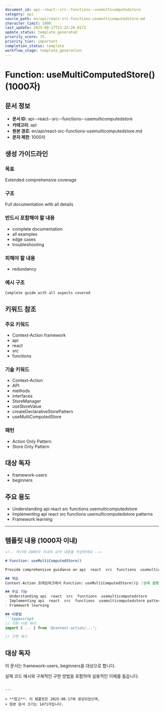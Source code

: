 ```yaml
---
document_id: api--react--src--functions--usemulticomputedstore
category: api
source_path: en/api/react-src-functions-usemulticomputedstore.md
character_limit: 1000
last_update: 2025-08-17T21:25:26.017Z
update_status: template_generated
priority_score: 75
priority_tier: important
completion_status: template
workflow_stage: template_generation
---
```


# Function: useMultiComputedStore() (1000자)

## 문서 정보
- **문서 ID**: api--react--src--functions--usemulticomputedstore
- **카테고리**: api
- **원본 경로**: en/api/react-src-functions-usemulticomputedstore.md
- **문자 제한**: 1000자

## 생성 가이드라인

### 목표
Extended comprehensive coverage

### 구조
Full documentation with all details

### 반드시 포함해야 할 내용
- complete documentation
- all examples
- edge cases
- troubleshooting

### 피해야 할 내용  
- redundancy

### 예시 구조
```
Complete guide with all aspects covered
```

## 키워드 참조

### 주요 키워드
- Context-Action framework
- api
- react
- src
- functions

### 기술 키워드
- Context-Action
- API
- methods
- interfaces
- StoreManager
- useStoreValue
- createDeclarativeStorePattern
- useMultiComputedStore

### 패턴
- Action Only Pattern
- Store Only Pattern

## 대상 독자
- framework-users
- beginners

## 주요 용도
- Understanding api  react  src  functions  usemulticomputedstore
- Implementing api  react  src  functions  usemulticomputedstore patterns
- Framework learning

---

## 템플릿 내용 (1000자 이내)

```markdown
<!-- 여기에 1000자 이내의 요약 내용을 작성하세요 -->

# Function: useMultiComputedStore()

Provide comprehensive guidance on api  react  src  functions  usemulticomputedstore

## 개요
Context-Action 프레임워크에서 Function: useMultiComputedStore()는 [상세 설명]의 역할을 담당합니다.

## 주요 기능
- Understanding api  react  src  functions  usemulticomputedstore
- Implementing api  react  src  functions  usemulticomputedstore patterns
- Framework learning

## 사용법
```typescript
// 기본 사용 예시
import { ... } from '@context-action/...';

// 구현 예시
```

## 대상 독자
이 문서는 framework-users, beginners을 대상으로 합니다.

실제 코드 예시와 구체적인 구현 방법을 포함하여 실용적인 이해를 돕습니다.
```

---

> **참고**: 이 템플릿은 2025-08-17에 생성되었으며, 
> 원본 문서 크기는 1471자입니다.
